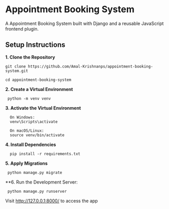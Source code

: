 # Appointment Booking System
A Appointment Booking System built with Django and a reusable JavaScript frontend plugin.

## Setup Instructions
**1. Clone the Repository**

    git clone https://github.com/Amal-Krishnanps/appointment-booking-system.git
    
    cd appointment-booking-system

**2. Create a Virtual Environment**
   
     python -m venv venv
   
 **3. Activate the Virtual Environment**
 
      On Windows:
      venv\Scripts\activate
     
      On macOS/Linux:
      source venv/bin/activate
   
**4. Install Dependencies**

      pip install -r requirements.txt

**5. Apply Migrations**

     python manage.py migrate
     
**6. Run the Development Server:

     python manage.py runserver

Visit http://127.0.0.1:8000/ to access the app

    
